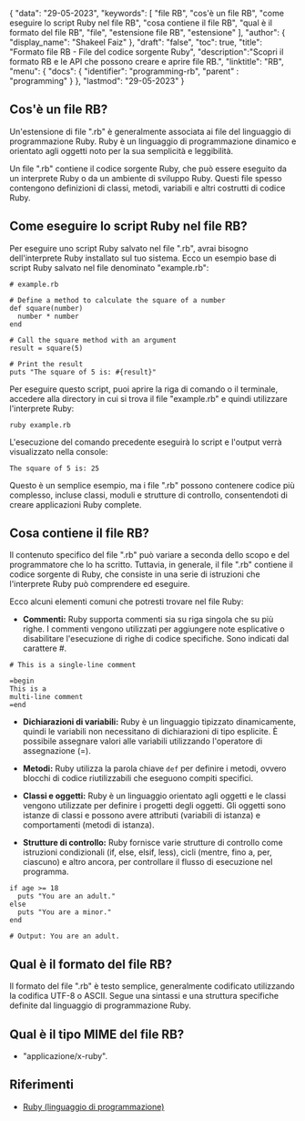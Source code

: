 {
"data": "29-05-2023",
  "keywords": [
"file RB",
"cos'è un file RB",
"come eseguire lo script Ruby nel file RB",
"cosa contiene il file RB",
"qual è il formato del file RB",
"file",
"estensione file RB",
"estensione"
],
  "author": {
"display_name": "Shakeel Faiz"
},
"draft": "false",
"toc": true,
"title": "Formato file RB - File del codice sorgente Ruby",
  "description":"Scopri il formato RB e le API che possono creare e aprire file RB.",
"linktitle": "RB",
  "menu": {
    "docs": {
      "identifier": "programming-rb",
"parent" : "programming"
}
},
"lastmod": "29-05-2023"
}

## Cos'è un file RB?

Un'estensione di file ".rb" è generalmente associata ai file del linguaggio di programmazione Ruby. Ruby è un linguaggio di programmazione dinamico e orientato agli oggetti noto per la sua semplicità e leggibilità.

Un file ".rb" contiene il codice sorgente Ruby, che può essere eseguito da un interprete Ruby o da un ambiente di sviluppo Ruby. Questi file spesso contengono definizioni di classi, metodi, variabili e altri costrutti di codice Ruby.

## Come eseguire lo script Ruby nel file RB?

Per eseguire uno script Ruby salvato nel file ".rb", avrai bisogno dell'interprete Ruby installato sul tuo sistema. Ecco un esempio base di script Ruby salvato nel file denominato "example.rb":

```
# example.rb

# Define a method to calculate the square of a number
def square(number)
  number * number
end

# Call the square method with an argument
result = square(5)

# Print the result
puts "The square of 5 is: #{result}"
```

Per eseguire questo script, puoi aprire la riga di comando o il terminale, accedere alla directory in cui si trova il file "example.rb" e quindi utilizzare l'interprete Ruby:

```
ruby example.rb
```

L'esecuzione del comando precedente eseguirà lo script e l'output verrà visualizzato nella console:

```
The square of 5 is: 25
```

Questo è un semplice esempio, ma i file ".rb" possono contenere codice più complesso, incluse classi, moduli e strutture di controllo, consentendoti di creare applicazioni Ruby complete.

## Cosa contiene il file RB?

Il contenuto specifico del file ".rb" può variare a seconda dello scopo e del programmatore che lo ha scritto. Tuttavia, in generale, il file ".rb" contiene il codice sorgente di Ruby, che consiste in una serie di istruzioni che l'interprete Ruby può comprendere ed eseguire.

Ecco alcuni elementi comuni che potresti trovare nel file Ruby:

- **Commenti:** Ruby supporta commenti sia su riga singola che su più righe. I commenti vengono utilizzati per aggiungere note esplicative o disabilitare l'esecuzione di righe di codice specifiche. Sono indicati dal carattere #.

```
# This is a single-line comment

=begin
This is a
multi-line comment
=end
```

- **Dichiarazioni di variabili:** Ruby è un linguaggio tipizzato dinamicamente, quindi le variabili non necessitano di dichiarazioni di tipo esplicite. È possibile assegnare valori alle variabili utilizzando l'operatore di assegnazione (=).

- **Metodi:** Ruby utilizza la parola chiave `def` per definire i metodi, ovvero blocchi di codice riutilizzabili che eseguono compiti specifici.

- **Classi e oggetti:** Ruby è un linguaggio orientato agli oggetti e le classi vengono utilizzate per definire i progetti degli oggetti. Gli oggetti sono istanze di classi e possono avere attributi (variabili di istanza) e comportamenti (metodi di istanza).

- **Strutture di controllo:** Ruby fornisce varie strutture di controllo come istruzioni condizionali (if, else, elsif, less), cicli (mentre, fino a, per, ciascuno) e altro ancora, per controllare il flusso di esecuzione nel programma.

```
if age >= 18
  puts "You are an adult."
else
  puts "You are a minor."
end

# Output: You are an adult.
```

## Qual è il formato del file RB?

Il formato del file ".rb" è testo semplice, generalmente codificato utilizzando la codifica UTF-8 o ASCII. Segue una sintassi e una struttura specifiche definite dal linguaggio di programmazione Ruby.

## Qual è il tipo MIME del file RB?

- "applicazione/x-ruby".

## Riferimenti
* [Ruby (linguaggio di programmazione)](https://en.wikipedia.org/wiki/Ruby_(programming_language))

